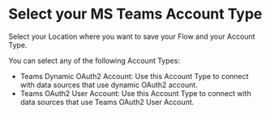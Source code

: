 # Select your MS Teams Account Type

Select your Location where you want to save your Flow and your Account Type.&#x20;

You can select any of the following Account Types:&#x20;

* Teams Dynamic OAuth2 Account: Use this Account Type to connect with data sources that use dynamic OAuth2 account.
* Teams OAuth2 User Account: Use this Account Type to connect with data sources that use Teams OAuth2 User Account.

